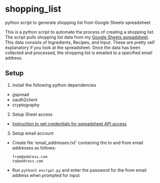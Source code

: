 # shopping_list
python script to generate shopping list from Google Sheets spreadsheet

This is a python script to automate the process of creating a shopping list. The script pulls shopping list data from my [Google Sheets spreadsheet](https://docs.google.com/spreadsheets/d/17Rz_LtAQ1LwB1cfCZZSNrlJu1g-M5W7wxDtt7iOh0yY/edit?usp=sharing). This data consists of Ingredients, Recipes, and Input. These are pretty self explanatory if you look at the spreadsheet. Once the data has been collected and processed, the shopping list is emailed to a specified email address. 

## Setup
1. Install the following python dependencies
  * gspread
  * oauth2client
  * cryptography
2. Setup Sheet access
  * [Instruction to get credentials for spreadsheet API access](https://github.com/burnash/gspread/blob/master/docs/oauth2.rst)
3. Setup email account
  * Create file 'email_addresses.txt' containing the to and from email addresses as follows:
    ```
    from@address.com
    to@address.com
    ```
  * Run  `python3 encrypt.py` and enter the password for the from email address when prompted for input
